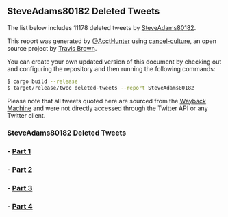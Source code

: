 ## SteveAdams80182 Deleted Tweets
The list below includes 11178 deleted tweets by
[SteveAdams80182](https://twitter.com/SteveAdams80182).


This report was generated by [@AcctHunter](https://twitter.com/accthunter) using [cancel-culture](https://github.com/travisbrown/cancel-culture),
an open source project by [Travis Brown](https://twitter.com/travisbrown).

You can create your own updated version of this document by checking out and configuring the
repository and then running the following commands:

```bash
$ cargo build --release
$ target/release/twcc deleted-tweets --report SteveAdams80182
```

Please note that all tweets quoted here are sourced from the
[Wayback Machine](https://web.archive.org) and were not directly accessed through the Twitter API or
any Twitter client.

### SteveAdams80182 Deleted Tweets
### - [Part 1](Accounts/SteveAdams80182-202208191715-deleted-part1.md)  
### - [Part 2](Accounts/SteveAdams80182-202208191715-deleted-part2.md)  
### - [Part 3](Accounts/SteveAdams80182-202208191715-deleted-part3.md)  
### - [Part 4](Accounts/SteveAdams80182-202208191715-deleted-part4.md)  
